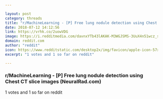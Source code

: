 ```yaml
---

layout: post
category: threads
title: "r/MachineLearning - [P] Free lung nodule detection using Chest CT slice images (NeuralRad.com)"
date: 2018-07-12 14:12:56
link: https://vrhk.co/2uowVDG
image: https://i.redditmedia.com/davnxYTb43lAKAK-M3WGJSMS-3UuX4n51wcz_sDZiV8.jpg?s=920dfb8ba153e1d7b1b09e33e0ebad13
domain: reddit.com
author: "reddit"
icon: https://www.redditstatic.com/desktop2x/img/favicon/apple-icon-57x57.png
excerpt: "1 votes and 1 so far on reddit"

---
```


### r/MachineLearning - [P] Free lung nodule detection using Chest CT slice images (NeuralRad.com)

1 votes and 1 so far on reddit